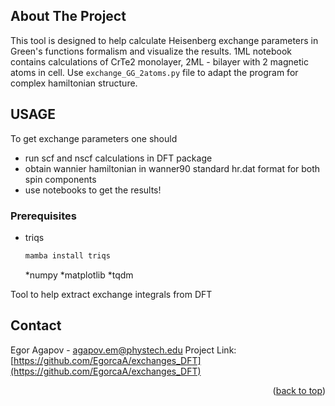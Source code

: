 <!-- ABOUT THE PROJECT -->
## About The Project

This tool is designed to help calculate Heisenberg exchange parameters in Green's functions formalism and visualize the results.
1ML notebook contains calculations of CrTe2 monolayer, 2ML - bilayer with 2 magnetic atoms in cell. 
Use `exchange_GG_2atoms.py` file to adapt the program for complex hamiltonian structure.  

<!-- USAGE -->
## USAGE

To get exchange parameters one should
* run scf and nscf calculations in DFT package
* obtain wannier hamiltonian in wanner90 standard hr.dat format for both spin components
* use notebooks to get the results!

### Prerequisites

* triqs
  ```sh
  mamba install triqs
  ```
  *numpy
  *matplotlib
  *tqdm


Tool to help extract exchange integrals from DFT 
<!-- CONTACT -->
## Contact

Egor Agapov -  agapov.em@phystech.edu
Project Link: [https://github.com/EgorcaA/exchanges_DFT](https://github.com/EgorcaA/exchanges_DFT)
<p align="right">(<a href="#readme-top">back to top</a>)</p>

